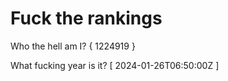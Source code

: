 # Fuck the rankings

Who the hell am I?
{ 1224919 }

What fucking year is it?
[ 2024-01-26T06:50:00Z ]
